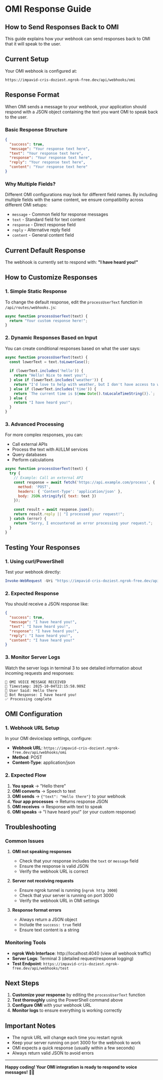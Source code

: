 # OMI Response Guide

## How to Send Responses Back to OMI

This guide explains how your webhook can send responses back to OMI that it will speak to the user.

## Current Setup

Your OMI webhook is configured at:
```
https://impavid-cris-doziest.ngrok-free.dev/api/webhooks/omi
```

## Response Format

When OMI sends a message to your webhook, your application should respond with a JSON object containing the text you want OMI to speak back to the user.

### Basic Response Structure

```json
{
  "success": true,
  "message": "Your response text here",
  "text": "Your response text here",
  "response": "Your response text here",
  "reply": "Your response text here",
  "content": "Your response text here"
}
```

### Why Multiple Fields?

Different OMI configurations may look for different field names. By including multiple fields with the same content, we ensure compatibility across different OMI setups:

- `message` - Common field for response messages
- `text` - Standard field for text content
- `response` - Direct response field
- `reply` - Alternative reply field
- `content` - General content field

## Current Default Response

The webhook is currently set to respond with: **"I have heard you!"**

## How to Customize Responses

### 1. Simple Static Response

To change the default response, edit the `processUserText` function in `/api/routes/webhooks.js`:

```javascript
async function processUserText(text) {
  return "Your custom response here!";
}
```

### 2. Dynamic Responses Based on Input

You can create conditional responses based on what the user says:

```javascript
async function processUserText(text) {
  const lowerText = text.toLowerCase();
  
  if (lowerText.includes('hello')) {
    return "Hello! Nice to meet you!";
  } else if (lowerText.includes('weather')) {
    return "I'd love to help with weather, but I don't have access to weather data right now.";
  } else if (lowerText.includes('time')) {
    return `The current time is ${new Date().toLocaleTimeString()}.`;
  } else {
    return "I have heard you!";
  }
}
```

### 3. Advanced Processing

For more complex responses, you can:

- Call external APIs
- Process the text with AI/LLM services
- Query databases
- Perform calculations

```javascript
async function processUserText(text) {
  try {
    // Example: Call an external API
    const response = await fetch('https://api.example.com/process', {
      method: 'POST',
      headers: { 'Content-Type': 'application/json' },
      body: JSON.stringify({ text: text })
    });
    
    const result = await response.json();
    return result.reply || "I processed your request!";
  } catch (error) {
    return "Sorry, I encountered an error processing your request.";
  }
}
```

## Testing Your Responses

### 1. Using curl/PowerShell

Test your webhook directly:

```powershell
Invoke-WebRequest -Uri "https://impavid-cris-doziest.ngrok-free.dev/api/webhooks/omi" -Method POST -Headers @{"Content-Type"="application/json"} -Body '{"text": "Hello there"}'
```

### 2. Expected Response

You should receive a JSON response like:

```json
{
  "success": true,
  "message": "I have heard you!",
  "text": "I have heard you!",
  "response": "I have heard you!",
  "reply": "I have heard you!",
  "content": "I have heard you!"
}
```

### 3. Monitor Server Logs

Watch the server logs in terminal 3 to see detailed information about incoming requests and responses:

```
🔔 OMI VOICE MESSAGE RECEIVED
📅 Timestamp: 2025-10-04T22:15:58.989Z
💬 User Said: Hello there
🤖 Bot Response: I have heard you!
✅ Processing complete
```

## OMI Configuration

### 1. Webhook URL Setup

In your OMI device/app settings, configure:
- **Webhook URL**: `https://impavid-cris-doziest.ngrok-free.dev/api/webhooks/omi`
- **Method**: POST
- **Content-Type**: application/json

### 2. Expected Flow

1. **You speak** → "Hello there"
2. **OMI converts** → Speech to text
3. **OMI sends** → `{"text": "Hello there"}` to your webhook
4. **Your app processes** → Returns response JSON
5. **OMI receives** → Response with text to speak
6. **OMI speaks** → "I have heard you!" (or your custom response)

## Troubleshooting

### Common Issues

1. **OMI not speaking responses**
   - Check that your response includes the `text` or `message` field
   - Ensure the response is valid JSON
   - Verify the webhook URL is correct

2. **Server not receiving requests**
   - Ensure ngrok tunnel is running (`ngrok http 3000`)
   - Check that your server is running on port 3000
   - Verify the webhook URL in OMI settings

3. **Response format errors**
   - Always return a JSON object
   - Include the `success: true` field
   - Ensure text content is a string

### Monitoring Tools

- **ngrok Web Interface**: http://localhost:4040 (view all webhook traffic)
- **Server Logs**: Terminal 3 (detailed request/response logging)
- **Test Endpoint**: `https://impavid-cris-doziest.ngrok-free.dev/api/webhooks/test`

## Next Steps

1. **Customize your response** by editing the `processUserText` function
2. **Test thoroughly** using the PowerShell command above
3. **Configure OMI** with your webhook URL
4. **Monitor logs** to ensure everything is working correctly

## Important Notes

- The ngrok URL will change each time you restart ngrok
- Keep your server running on port 3000 for the webhook to work
- OMI expects a quick response (usually within a few seconds)
- Always return valid JSON to avoid errors

---

**Happy coding! Your OMI integration is ready to respond to voice messages!** 🎤✨